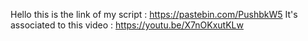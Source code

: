Hello this is the link of my script : https://pastebin.com/PushbkW5
It's associated to this video : https://youtu.be/X7nOKxutKLw
